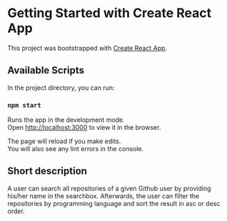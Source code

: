 # Getting Started with Create React App

This project was bootstrapped with [Create React App](https://github.com/facebook/create-react-app).

## Available Scripts

In the project directory, you can run:

### `npm start`

Runs the app in the development mode.\
Open [http://localhost:3000](http://localhost:3000) to view it in the browser.

The page will reload if you make edits.\
You will also see any lint errors in the console.

## Short description

A user can search all repositories of a given Github user by providing his/her name in the searchbox. Afterwards, the user can filter the repositories by programming language and sort the result in asc or desc order.

